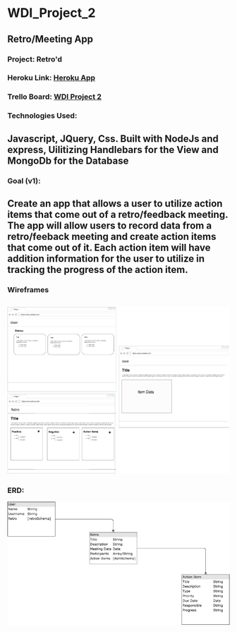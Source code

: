 # WDI_Project_2
Retro/Meeting App
---
### Project: Retro'd
### Heroku Link: [Heroku App](https://fathomless-falls-63442.herokuapp.com/)
### Trello Board: [WDI Project 2](https://trello.com/b/74XgZJik/wdi-project-2-full-stack-crud)
### Technologies Used:
Javascript, JQuery, Css. Built with NodeJs and express, Uilitizing Handlebars for the View and MongoDb for the Database
---
### Goal (v1):
Create an app that allows a user to utilize action items that come out of a retro/feedback meeting. The app will allow users to record data from a retro/feeback meeting and create action items that come out of it. Each action item will have addition information for the user to utilize in tracking the progress of the action item.
---
### Wireframes
![Wireframes](project_imgs/Wireframes.png)
---
### ERD:
![ERD](project_imgs/ERD.png)
